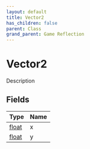 ```yaml
---
layout: default
title: Vector2
has_children: false
parent: Class
grand_parent: Game Reflection
---
```

# Vector2
Description 

## Fields

| Type | Name |
|:----------|:--------------|
| [float](/riftbreaker-wiki/docs/game-reflection/components/float/) | x |
| [float](/riftbreaker-wiki/docs/game-reflection/components/float/) | y |

